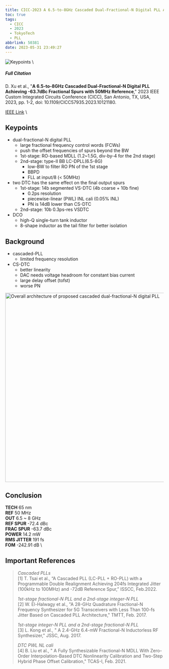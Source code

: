 ```yaml
---
title: CICC-2023 A 6.5-to-8GHz Cascaded Dual-Fractional-N Digital PLL Achieving -63.7dBc Fractional Spurs with 50MHz Reference
toc: true
tags:
  - CICC
  - 2023
  - TokyoTech
  - PLL
abbrlink: 50381
date: 2023-05-31 23:49:27
---
```


![Keypoints](https://api2.mubu.com/v3/document_image/0ea13867-de2a-4c79-8b7e-cdd8f779e2d7-216525.jpg) \

##### Full Citation

D. Xu et al., "**A 6.5-to-8GHz Cascaded Dual-Fractional-N Digital PLL Achieving -63.7dBc Fractional Spurs with 50MHz Reference**," 2023 IEEE Custom Integrated Circuits Conference (CICC), San Antonio, TX, USA, 2023, pp. 1-2, doi: 10.1109/CICC57935.2023.10121180.

[IEEE Link](https://ieeexplore.ieee.org/document/10121180) \

## Keypoints

- dual-fractional-N digital PLL
  - large fractional frequency control words (FCWs)
  - push the offset frequencies of spurs beyond the BW
  - 1st-stage: RO-based MDLL (1.2~1.5G, div-by-4 for the 2nd stage)
  - 2nd-stage: type-II BB LC-DPLL(6.5-8G)
    - low-BW to filter RO PN of the 1st stage
    - BBPD
    - FLL at input/8 (< 50MHz)
- two DTC has the same effect on the final output spurs
  - 1st-stage: 14b segmented VS-DTC (4b coarse + 10b fine)
    - 0.2ps resolution
    - piecewise-linear (PWL) INL cali (0.05% INL)
    - PN is 14dB lower than CS-DTC
  - 2nd-stage: 10b 0.3ps-res VSDTC
- DCO 
  - high-Q single-turn tank inductor
  - 8-shape inductor as the tail filter for better isolation

## Background

- cascaded-PLL
  - limited frequency resolution
- CS-DTC 
  - better linearity
  - DAC needs voltage headroom for constant bias current
  - large delay offset (tofst) 
  - worse PN

<img src="https://api2.mubu.com/v3/document_image/96aa3c33-9951-4d2d-99d7-e17c1febba0f-216525.jpg" width = "600" alt="Overall architecture of proposed cascaded dual-fractional-N digital PLL" align=center />

## Conclusion

**TECH**  65 nm \
**REF**  50 MHz \
**OUT**  6.5 ~ 8 GHz \
**REF SPUR**  -72.4 dBc \
**FRAC SPUR**  -63.7 dBc \
**POWER**  14.2 mW  \
**RMS JITTER**  191 fs \
**FOM**  -242.91 dB \

## Important References

> *Cascaded PLLs* \
> [1] T. Tsai et al., “A Cascaded PLL (LC-PLL + RO-PLL) with a Programmable Double Realignment Achieving 204fs Integrated Jitter (100kHz to 100MHz) and -72dB Reference Spur,” ISSCC, Feb.2022.
> 
> *1st-stage fractional-N PLL and a 2nd-stage integer-N PLL* \
> [2] W. El-Halwagy et al., "A 28-GHz Quadrature Fractional-N Frequency Synthesizer for 5G Transceivers with Less Than 100-fs Jitter Based on Cascaded PLL Architecture," TMTT, Feb. 2017.
> 
> *1st-stage integer-N PLL and a 2nd-stage fractional-N PLL* \
> [3] L. Kong et al., " A 2.4-GHz 6.4-mW Fractional-N Inductorless RF Synthesizer," JSSC, Aug. 2017.
> 
> *DTC PWL NL cali* \
> [4] B. Liu et al., " A Fully Synthesizable Fractional-N MDLL With Zero-Order Interpolation-Based DTC Nonlinearity Calibration and Two-Step Hybrid Phase Offset Calibration," TCAS-I, Feb. 2021.

